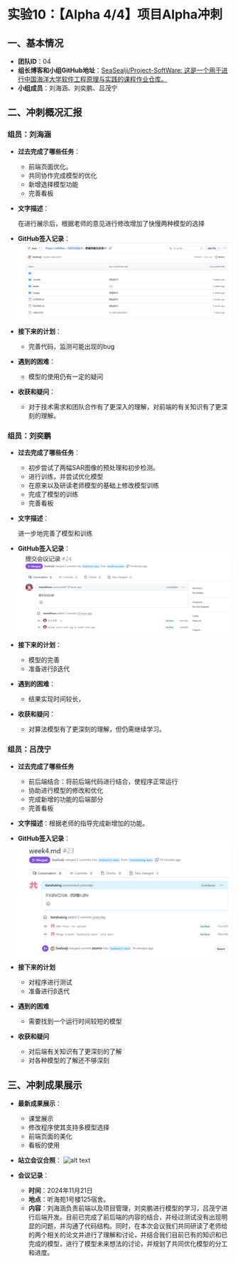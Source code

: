# 实验10：【Alpha 4/4】项目Alpha冲刺

## 一、基本情况

- **团队ID**：04
- **组长博客和小组GitHub地址**：[SeaSealji/Project-SoftWare: 这是一个用于进行中国海洋大学软件工程原理与实践的课程作业仓库。](https://github.com/SeaSealji/Project-SoftWare)
- **小组成员**：刘海涵、刘奕鹏、吕茂宁

## 二、冲刺概况汇报

### 组员：刘海涵

- **过去完成了哪些任务**：

  - 前端页面优化。
  - 共同协作完成模型的优化
  - 新增选择模型功能
  - 完善看板
  
- **文字描述**：

  在进行展示后，根据老师的意见进行修改增加了快慢两种模型的选择

- **GitHub签入记录**：![alt text](../images/lhhweek4.png)
  
- **接下来的计划**：

  - 完善代码，监测可能出现的bug

- **遇到的困难**：

  - 模型的使用仍有一定的疑问

- **收获和疑问**：

  - 对于技术需求和团队合作有了更深入的理解，对前端的有关知识有了更深刻的理解。

### 组员：刘奕鹏

- **过去完成了哪些任务**：
  
  - 初步尝试了两幅SAR图像的预处理和初步检测。
  - 进行训练，并尝试优化模型
  - 在原来以及研读老师模型的基础上修改模型训练
  - 完成了模型的训练
  - 完善看板
  
- **文字描述**：

  进一步地完善了模型和训练

- **GitHub签入记录**：![alt text](../images/lypweek4.png)

- **接下来的计划**：
  - 模型的完善
  - 准备进行β迭代
  
- **遇到的困难**：
  - 结果实现时间较长，
  
- **收获和疑问**：
  
  - 对算法模型有了更深刻的理解，但仍需继续学习。

### 组员：吕茂宁

- **过去完成了哪些任务**

  - 前后端结合：将前后端代码进行结合，使程序正常运行
  - 协助进行模型的修改和优化
  - 完成新增的功能的后端部分
  - 完善看板
  
- **文字描述**：根据老师的指导完成新增加的功能。

- **GitHub签入记录**：![alt text](../images/lmnweek4.png)

  


- **接下来的计划**
  - 对程序进行测试
  - 准备进行β迭代
- **遇到的困难**
  - 需要找到一个运行时间较短的模型
- **收获和疑问**
  - 对后端有关知识有了更深刻的了解
  - 对各种模型的了解还不够深刻

## 三、冲刺成果展示

- **最新成果展示**：

  - 课堂展示
  - 修改程序使其支持多模型选择
  - 前端页面的美化
  - 看板的使用


- **站立会议合照**：
  ![alt text](../images/4-talk.jpg)
- **会议记录**：
  - **时间**：2024年11月21日
  - **地点**：听海苑1号楼125宿舍。
  - **内容**：刘海涵负责前端以及项目管理，刘奕鹏进行模型的学习，吕茂宁进行后端开发。目前已完成了前后端的内容的结合，并经过测试没有出现明显的问题，并沟通了代码结构。同时，在本次会议我们共同研读了老师给的两个相关的论文并进行了理解和讨论，并结合我们目前已有的知识和已完成的模型，进行了模型未来想法的讨论，并规划了共同优化模型的分工和进度。